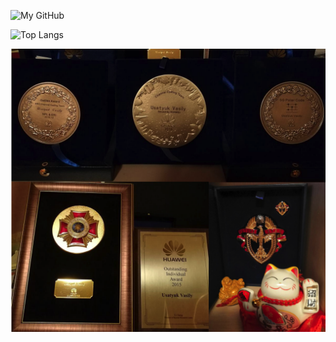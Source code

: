 
![My GitHub](https://github-readme-stats.vercel.app/api?username=Lcrypto&count_private=true&show_icons=true&theme=buefy&include_all_commits=true)

![Top Langs](https://github-readme-stats.vercel.app/api/top-langs/?username=Lcrypto&theme=buefy&hide=html,php,css&count_private=true&show_icons=true&layout=compact)

![alt text](https://github.com/Lcrypto/Lcrypto/blob/main/hu_awards.png)
<!--
**Lcrypto/Lcrypto** is a ✨ _special_ ✨ repository because its `README.md` (this file) appears on your GitHub profile.

Here are some ideas to get you started:

- 🔭 I’m currently working on ...
- 🌱 I’m currently learning ...
- 👯 I’m looking to collaborate on ...
- 🤔 I’m looking for help with ...
- 💬 Ask me about ...
- 📫 How to reach me: ...
- 😄 Pronouns: ...
- ⚡ Fun fact: ...
-->
